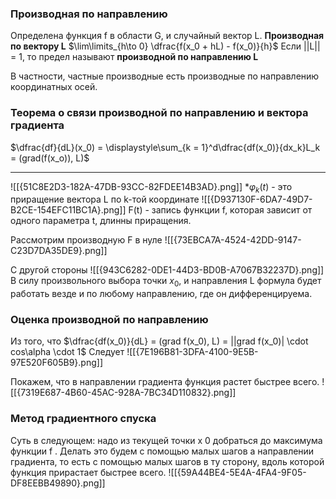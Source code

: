 ### Производная по направлению

Определена функция f в области G, и случайный вектор L.
**Производная по вектору L**
$\lim\limits_{h\to 0} \dfrac{f(x_0 + hL) - f(x_0)}{h}$
Если ||L|| = 1, то предел называют **производной по направлению L**

В частности, частные производные есть производные по направлению координатных осей.

### Теорема о связи производной по направлению и вектора градиента
$\dfrac{df}{dL}(x_0) = \displaystyle\sum_{k = 1}^d\dfrac{df(x_0)}{dx_k}L_k = (grad(f(x_o)), L)$
***
![[{51C8E2D3-182A-47DB-93CC-82FDEE14B3AD}.png]] 
*$\varphi_k(t)$ - это приращение вектора L по k-той координате
![[{D937130F-6DA7-49D7-B2CE-154EFC11BC1A}.png]]
F(t) - запись функции f, которая зависит от одного параметра t, длинны приращения.

Рассмотрим производную F в нуле
![[{73EBCA7A-4524-42DD-9147-C23D7DA35DE9}.png]]

С другой стороны
![[{943C6282-0DE1-44D3-BD0B-A7067B32237D}.png]]
 В силу произвольного выбора точки $x_0$, и направления L формула будет работать везде и по любому направлению,  где он дифференцируема.
### Оценка производной по направлению
Из того, что  $\dfrac{df(x_0)}{dL} = (grad f(x_0), L) = ||grad f(x_0)| \cdot cos\alpha \cdot 1$ 
Следует
![[{7E196B81-3DFA-4100-9E5B-97E520F605B9}.png]]

Покажем, что в направлении градиента функция растет быстрее всего.
![[{7319E687-4B60-45AC-928A-7BC34D110832}.png]]
### Метод градиентного спуска
Суть в следующем: надо из текущей точки x 0 добраться до максимума функции f .
Делать это будем с помощью малых шагов а направлении градиента, то есть с
помощью малых шагов в ту сторону, вдоль которой функция прирастает быстрее всего.
![[{59A44BE4-5E4A-4FA4-9F05-DF8EEBB49890}.png]]

